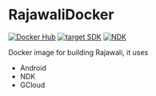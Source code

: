 # RajawaliDocker 

[![Docker Hub](https://images.microbadger.com/badges/version/rajawali/rajawali.svg)](https://hub.docker.com/r/rajawali/rajawali)
[![target SDK](https://img.shields.io/badge/target%20SDK-29-green.svg)](https://developer.android.com/about/versions/10/features)
[![NDK](https://img.shields.io/badge/NDK-18b3-yellow.svg)](https://developer.android.com/ndk/downloads)

Docker image for building Rajawali, it uses

* Android
* NDK
* GCloud
